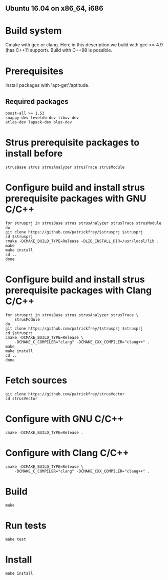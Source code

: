 Ubuntu 16.04 on x86_64, i686
----------------------------

# Build system
Cmake with gcc or clang. Here in this description we build with 
gcc >= 4.9 (has C++11 support). Build with C++98 is possible.

# Prerequisites
Install packages with 'apt-get'/aptitude.

## Required packages
	boost-all >= 1.53
	snappy-dev leveldb-dev libuv-dev
	atlas-dev lapack-dev blas-dev

# Strus prerequisite packages to install before
	strusBase strus strusAnalyzer strusTrace strusModule

# Configure build and install strus prerequisite packages with GNU C/C++
	for strusprj in strusBase strus strusAnalyzer strusTrace strusModule
	do
	git clone https://github.com/patrickfrey/$strusprj $strusprj
	cd $strusprj
	cmake -DCMAKE_BUILD_TYPE=Release -DLIB_INSTALL_DIR=/usr/local/lib .
	make
	make install
	cd ..
	done

# Configure build and install strus prerequisite packages with Clang C/C++
	for strusprj in strusBase strus strusAnalyzer strusTrace \
		strusModule
	do
	git clone https://github.com/patrickfrey/$strusprj $strusprj
	cd $strusprj
	cmake -DCMAKE_BUILD_TYPE=Release \
		-DCMAKE_C_COMPILER="clang" -DCMAKE_CXX_COMPILER="clang++" .
	make
	make install
	cd ..
	done

# Fetch sources
	git clone https://github.com/patrickfrey/strusVector
	cd strusVector

# Configure with GNU C/C++
	cmake -DCMAKE_BUILD_TYPE=Release .

# Configure with Clang C/C++
	cmake -DCMAKE_BUILD_TYPE=Release \
		-DCMAKE_C_COMPILER="clang" -DCMAKE_CXX_COMPILER="clang++" .

# Build
	make

# Run tests
	make test

# Install
	make install

